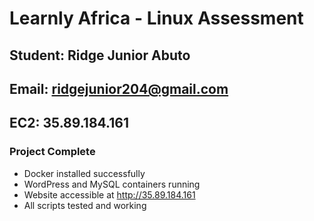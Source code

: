 # Learnly Africa - Linux Assessment
## Student: Ridge Junior Abuto
## Email: ridgejunior204@gmail.com
## EC2: 35.89.184.161

### Project Complete
- Docker installed successfully
- WordPress and MySQL containers running
- Website accessible at http://35.89.184.161
- All scripts tested and working
